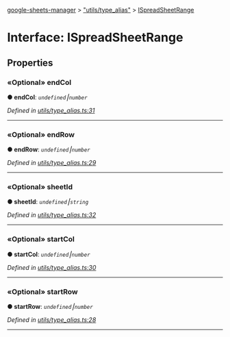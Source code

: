 [google-sheets-manager](../README.md) > ["utils/type_alias"](../modules/_utils_type_alias_.md) > [ISpreadSheetRange](../interfaces/_utils_type_alias_.ispreadsheetrange.md)



# Interface: ISpreadSheetRange


## Properties
<a id="endcol"></a>

### «Optional» endCol

**●  endCol**:  *`undefined`⎮`number`* 

*Defined in [utils/type_alias.ts:31](https://github.com/AbdelrahmanRamadan/google-sheets-manager/blob/d86bb83/src/utils/type_alias.ts#L31)*





___

<a id="endrow"></a>

### «Optional» endRow

**●  endRow**:  *`undefined`⎮`number`* 

*Defined in [utils/type_alias.ts:29](https://github.com/AbdelrahmanRamadan/google-sheets-manager/blob/d86bb83/src/utils/type_alias.ts#L29)*





___

<a id="sheetid"></a>

### «Optional» sheetId

**●  sheetId**:  *`undefined`⎮`string`* 

*Defined in [utils/type_alias.ts:32](https://github.com/AbdelrahmanRamadan/google-sheets-manager/blob/d86bb83/src/utils/type_alias.ts#L32)*





___

<a id="startcol"></a>

### «Optional» startCol

**●  startCol**:  *`undefined`⎮`number`* 

*Defined in [utils/type_alias.ts:30](https://github.com/AbdelrahmanRamadan/google-sheets-manager/blob/d86bb83/src/utils/type_alias.ts#L30)*





___

<a id="startrow"></a>

### «Optional» startRow

**●  startRow**:  *`undefined`⎮`number`* 

*Defined in [utils/type_alias.ts:28](https://github.com/AbdelrahmanRamadan/google-sheets-manager/blob/d86bb83/src/utils/type_alias.ts#L28)*





___


